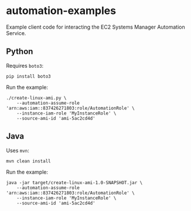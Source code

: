 # automation-examples
Example client code for interacting the EC2 Systems Manager Automation Service.

## Python
Requires `boto3`:
```
pip install boto3
```

Run the example:

```
./create-linux-ami.py \
    --automation-assume-role 'arn:aws:iam::837426271803:role/AutomationRole' \
    --instance-iam-role 'MyInstanceRole' \
    --source-ami-id 'ami-5ac2cd4d'
```

## Java
Uses `mvn`:

```
mvn clean install
```

Run the example:

```
java -jar target/create-linux-ami-1.0-SNAPSHOT.jar \
    --automation-assume-role 'arn:aws:iam::837426271803:role/AutomationRole' \
    --instance-iam-role 'MyInstanceRole' \
    --source-ami-id 'ami-5ac2cd4d'
```
